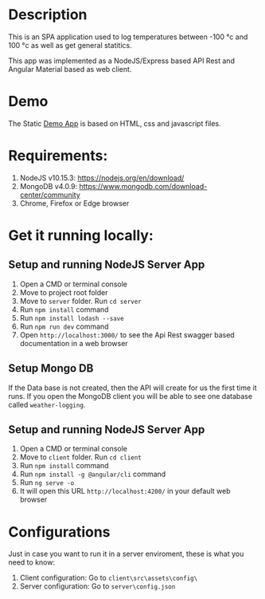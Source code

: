 # Description

This is an SPA application used to log temperatures between -100 °c and 100 °c as well as get general statitics.

This app was implemented as a NodeJS/Express based API Rest and Angular Material based as web client.   

# Demo

The Static [Demo App](https://andygarcia86.github.io/python-bi/) is based on HTML, css and javascript files.

# Requirements:

1. NodeJS v10.15.3: https://nodejs.org/en/download/
2. MongoDB v4.0.9: https://www.mongodb.com/download-center/community
3. Chrome, Firefox or Edge browser 

# Get it running locally:

## Setup and running NodeJS Server App

1. Open a CMD or terminal console
2. Move to project root folder
3. Move to `server` folder. Run `cd server`
4. Run `npm install` command
5. Run `npm install lodash --save`
6. Run `npm run dev` command
7. Open `http://localhost:3000/` to see the Api Rest swagger based documentation in a web browser

## Setup Mongo DB

If the Data base is not created, then the API will create for us the first time it runs. If you open the MongoDB client you will be able to see one database called `weather-logging`.

## Setup and running NodeJS Server App

1. Open a CMD or terminal console
2. Move to `client` folder. Run `cd client`
3. Run `npm install` command
4. Run `npm install -g @angular/cli` command
5. Run `ng serve -o`
6. It will open this URL `http://localhost:4200/` in your default web browser

# Configurations

Just in case you want to run it in a server enviroment, these is what you need to know:

1. Client configuration: Go to `client\src\assets\config\`
2. Server configuration: Go to `server\config.json`
